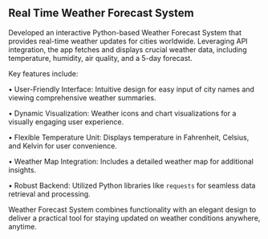 ## Real Time Weather Forecast System



Developed an interactive Python-based Weather Forecast System that provides real-time weather updates for cities worldwide. Leveraging API integration, the app fetches and displays crucial weather data, including temperature, humidity, air quality, and a 5-day forecast.





Key features include:

• User-Friendly Interface: Intuitive design for easy input of city names and viewing comprehensive weather summaries.

• Dynamic Visualization: Weather icons and chart visualizations for a visually engaging user experience.

• Flexible Temperature Unit: Displays temperature in Fahrenheit, Celsius, and Kelvin for user convenience.

• Weather Map Integration: Includes a detailed weather map for additional insights.

• Robust Backend: Utilized Python libraries like `requests` for seamless data retrieval and processing.



Weather Forecast System combines functionality with an elegant design to deliver a practical tool for staying updated on weather conditions anywhere, anytime.

<!-- Script-Generated Comment -->
<!-- Script-Generated Comment -->
<!-- Script-Generated Comment -->
<!-- Script-Generated Comment -->
<!-- Script-Generated Comment -->
<!-- Script-Generated Comment -->
<!-- Script-Generated Comment -->
<!-- Script-Generated Comment -->
<!-- Script-Generated Comment -->
<!-- Script-Generated Comment -->
<!-- Script-Generated Comment -->
<!-- Script-Generated Comment -->
<!-- Script-Generated Comment -->
<!-- Script-Generated Comment -->
<!-- Script-Generated Comment -->
<!-- Script-Generated Comment -->
<!-- Script-Generated Comment -->
<!-- Script-Generated Comment -->
<!-- Script-Generated Comment -->
<!-- Script-Generated Comment -->
<!-- Script-Generated Comment -->
<!-- Script-Generated Comment -->
<!-- Script-Generated Comment -->
<!-- Script-Generated Comment -->
<!-- Script-Generated Comment -->
<!-- Script-Generated Comment -->
<!-- Script-Generated Comment -->
<!-- Script-Generated Comment -->
<!-- Script-Generated Comment -->
<!-- Script-Generated Comment -->
<!-- Script-Generated Comment -->
<!-- Script-Generated Comment -->
<!-- Script-Generated Comment -->
<!-- Script-Generated Comment -->
<!-- Script-Generated Comment -->
<!-- Script-Generated Comment -->
<!-- Script-Generated Comment -->
<!-- Script-Generated Comment -->
<!-- Script-Generated Comment -->
<!-- Script-Generated Comment -->
<!-- Script-Generated Comment -->
<!-- Script-Generated Comment -->
<!-- Script-Generated Comment -->
<!-- Script-Generated Comment -->
<!-- Script-Generated Comment -->
<!-- Script-Generated Comment -->
<!-- Script-Generated Comment -->
<!-- Script-Generated Comment -->
<!-- Script-Generated Comment -->
<!-- Script-Generated Comment -->
<!-- Script-Generated Comment -->
<!-- Script-Generated Comment -->
<!-- Script-Generated Comment -->
<!-- Script-Generated Comment -->
<!-- Script-Generated Comment -->
<!-- Script-Generated Comment -->
<!-- Script-Generated Comment -->
<!-- Script-Generated Comment -->
<!-- Script-Generated Comment -->
<!-- Script-Generated Comment -->
<!-- Script-Generated Comment -->
<!-- Script-Generated Comment -->
<!-- Script-Generated Comment -->
<!-- Script-Generated Comment -->
<!-- Script-Generated Comment -->
<!-- Script-Generated Comment -->
<!-- Script-Generated Comment -->
<!-- Script-Generated Comment -->
<!-- Script-Generated Comment -->
<!-- Script-Generated Comment -->
<!-- Script-Generated Comment -->
<!-- Script-Generated Comment -->
<!-- Script-Generated Comment -->
<!-- Script-Generated Comment -->
<!-- Script-Generated Comment -->
<!-- Script-Generated Comment -->
<!-- Script-Generated Comment -->
<!-- Script-Generated Comment -->
<!-- Script-Generated Comment -->
<!-- Script-Generated Comment -->
<!-- Script-Generated Comment -->
<!-- Script-Generated Comment -->
<!-- Script-Generated Comment -->
<!-- Script-Generated Comment -->
<!-- Script-Generated Comment -->
<!-- Script-Generated Comment -->
<!-- Script-Generated Comment -->
<!-- Script-Generated Comment -->
<!-- Script-Generated Comment -->
<!-- Script-Generated Comment -->
<!-- Script-Generated Comment -->
<!-- Script-Generated Comment -->
<!-- Script-Generated Comment -->
<!-- Script-Generated Comment -->
<!-- Script-Generated Comment -->
<!-- Script-Generated Comment -->
<!-- Script-Generated Comment -->
<!-- Script-Generated Comment -->
<!-- Script-Generated Comment -->
<!-- Script-Generated Comment -->
<!-- Script-Generated Comment -->
<!-- Script-Generated Comment -->
<!-- Script-Generated Comment -->
<!-- Script-Generated Comment -->
<!-- Script-Generated Comment -->
<!-- Script-Generated Comment -->
<!-- Script-Generated Comment -->
<!-- Script-Generated Comment -->
<!-- Script-Generated Comment -->
<!-- Script-Generated Comment -->
<!-- Script-Generated Comment -->
<!-- Script-Generated Comment -->
<!-- Script-Generated Comment -->
<!-- Script-Generated Comment -->
<!-- Script-Generated Comment -->
<!-- Script-Generated Comment -->
<!-- Script-Generated Comment -->
<!-- Script-Generated Comment -->
<!-- Script-Generated Comment -->
<!-- Script-Generated Comment -->
<!-- Script-Generated Comment -->
<!-- Script-Generated Comment -->
<!-- Script-Generated Comment -->
<!-- Script-Generated Comment -->
<!-- Script-Generated Comment -->
<!-- Script-Generated Comment -->
<!-- Script-Generated Comment -->
<!-- Script-Generated Comment -->
<!-- Script-Generated Comment -->
<!-- Script-Generated Comment -->
<!-- Script-Generated Comment -->
<!-- Script-Generated Comment -->
<!-- Script-Generated Comment -->
<!-- Script-Generated Comment -->
<!-- Script-Generated Comment -->
<!-- Script-Generated Comment -->
<!-- Script-Generated Comment -->
<!-- Script-Generated Comment -->
<!-- Script-Generated Comment -->
<!-- Script-Generated Comment -->
<!-- Script-Generated Comment -->
<!-- Script-Generated Comment -->
<!-- Script-Generated Comment -->
<!-- Script-Generated Comment -->
<!-- Script-Generated Comment -->
<!-- Script-Generated Comment -->
<!-- Script-Generated Comment -->
<!-- Script-Generated Comment -->
<!-- Script-Generated Comment -->
<!-- Script-Generated Comment -->
<!-- Script-Generated Comment -->
<!-- Script-Generated Comment -->
<!-- Script-Generated Comment -->
<!-- Script-Generated Comment -->
<!-- Script-Generated Comment -->
<!-- Script-Generated Comment -->
<!-- Script-Generated Comment -->
<!-- Script-Generated Comment -->
<!-- Script-Generated Comment -->
<!-- Script-Generated Comment -->
<!-- Script-Generated Comment -->
<!-- Script-Generated Comment -->
<!-- Script-Generated Comment -->
<!-- Script-Generated Comment -->
<!-- Script-Generated Comment -->
<!-- Script-Generated Comment -->
<!-- Script-Generated Comment -->
<!-- Script-Generated Comment -->
<!-- Script-Generated Comment -->
<!-- Script-Generated Comment -->
<!-- Script-Generated Comment -->
<!-- Script-Generated Comment -->
<!-- Script-Generated Comment -->
<!-- Script-Generated Comment -->
<!-- Script-Generated Comment -->
<!-- Script-Generated Comment -->
<!-- Script-Generated Comment -->
<!-- Script-Generated Comment -->
<!-- Script-Generated Comment -->
<!-- Script-Generated Comment -->
<!-- Script-Generated Comment -->
<!-- Script-Generated Comment -->
<!-- Script-Generated Comment -->
<!-- Script-Generated Comment -->
<!-- Script-Generated Comment -->
<!-- Script-Generated Comment -->
<!-- Script-Generated Comment -->
<!-- Script-Generated Comment -->
<!-- Script-Generated Comment -->
<!-- Script-Generated Comment -->
<!-- Script-Generated Comment -->
<!-- Script-Generated Comment -->
<!-- Script-Generated Comment -->
<!-- Script-Generated Comment -->
<!-- Script-Generated Comment -->
<!-- Script-Generated Comment -->
<!-- Script-Generated Comment -->
<!-- Script-Generated Comment -->
<!-- Script-Generated Comment -->
<!-- Script-Generated Comment -->
<!-- Script-Generated Comment -->
<!-- Script-Generated Comment -->
<!-- Script-Generated Comment -->
<!-- Script-Generated Comment -->
<!-- Script-Generated Comment -->
<!-- Script-Generated Comment -->
<!-- Script-Generated Comment -->
<!-- Script-Generated Comment -->
<!-- Script-Generated Comment -->
<!-- Script-Generated Comment -->
<!-- Script-Generated Comment -->
<!-- Script-Generated Comment -->
<!-- Script-Generated Comment -->
<!-- Script-Generated Comment -->
<!-- Script-Generated Comment -->
<!-- Script-Generated Comment -->
<!-- Script-Generated Comment -->
<!-- Script-Generated Comment -->
<!-- Script-Generated Comment -->
<!-- Script-Generated Comment -->
<!-- Script-Generated Comment -->
<!-- Script-Generated Comment -->
<!-- Script-Generated Comment -->
<!-- Script-Generated Comment -->
<!-- Script-Generated Comment -->
<!-- Script-Generated Comment -->
<!-- Script-Generated Comment -->
<!-- Script-Generated Comment -->
<!-- Script-Generated Comment -->
<!-- Script-Generated Comment -->
<!-- Script-Generated Comment -->
<!-- Script-Generated Comment -->
<!-- Script-Generated Comment -->
<!-- Script-Generated Comment -->
<!-- Script-Generated Comment -->
<!-- Script-Generated Comment -->
<!-- Script-Generated Comment -->
<!-- Script-Generated Comment -->
<!-- Script-Generated Comment -->
<!-- Script-Generated Comment -->
<!-- Script-Generated Comment -->
<!-- Script-Generated Comment -->
<!-- Script-Generated Comment -->
<!-- Script-Generated Comment -->
<!-- Script-Generated Comment -->
<!-- Script-Generated Comment -->
<!-- Script-Generated Comment -->
<!-- Script-Generated Comment -->
<!-- Script-Generated Comment -->
<!-- Script-Generated Comment -->
<!-- Script-Generated Comment -->
<!-- Script-Generated Comment -->
<!-- Script-Generated Comment -->
<!-- Script-Generated Comment -->
<!-- Script-Generated Comment -->
<!-- Script-Generated Comment -->
<!-- Script-Generated Comment -->
<!-- Script-Generated Comment -->
<!-- Script-Generated Comment -->
<!-- Script-Generated Comment -->
<!-- Script-Generated Comment -->
<!-- Script-Generated Comment -->
<!-- Script-Generated Comment -->
<!-- Script-Generated Comment -->
<!-- Script-Generated Comment -->
<!-- Script-Generated Comment -->
<!-- Script-Generated Comment -->
<!-- Script-Generated Comment -->
<!-- Script-Generated Comment -->
<!-- Script-Generated Comment -->
<!-- Script-Generated Comment -->
<!-- Script-Generated Comment -->
<!-- Script-Generated Comment -->
<!-- Script-Generated Comment -->
<!-- Script-Generated Comment -->
<!-- Script-Generated Comment -->
<!-- Script-Generated Comment -->
<!-- Script-Generated Comment -->
<!-- Script-Generated Comment -->
<!-- Script-Generated Comment -->
<!-- Script-Generated Comment -->
<!-- Script-Generated Comment -->
<!-- Script-Generated Comment -->
<!-- Script-Generated Comment -->
<!-- Script-Generated Comment -->
<!-- Script-Generated Comment -->
<!-- Script-Generated Comment -->
<!-- Script-Generated Comment -->
<!-- Script-Generated Comment -->
<!-- Script-Generated Comment -->
<!-- Script-Generated Comment -->
<!-- Script-Generated Comment -->
<!-- Script-Generated Comment -->
<!-- Script-Generated Comment -->
<!-- Script-Generated Comment -->
<!-- Script-Generated Comment -->
<!-- Script-Generated Comment -->
<!-- Script-Generated Comment -->
<!-- Script-Generated Comment -->
<!-- Script-Generated Comment -->
<!-- Script-Generated Comment -->
<!-- Script-Generated Comment -->
<!-- Script-Generated Comment -->
<!-- Script-Generated Comment -->
<!-- Script-Generated Comment -->
<!-- Script-Generated Comment -->
<!-- Script-Generated Comment -->
<!-- Script-Generated Comment -->
<!-- Script-Generated Comment -->
<!-- Script-Generated Comment -->
<!-- Script-Generated Comment -->
<!-- Script-Generated Comment -->
<!-- Script-Generated Comment -->
<!-- Script-Generated Comment -->
<!-- Script-Generated Comment -->
<!-- Script-Generated Comment -->
<!-- Script-Generated Comment -->
<!-- Script-Generated Comment -->
<!-- Script-Generated Comment -->
<!-- Script-Generated Comment -->
<!-- Script-Generated Comment -->
<!-- Script-Generated Comment -->
<!-- Script-Generated Comment -->
<!-- Script-Generated Comment -->
<!-- Script-Generated Comment -->
<!-- Script-Generated Comment -->
<!-- Script-Generated Comment -->
<!-- Script-Generated Comment -->
<!-- Script-Generated Comment -->
<!-- Script-Generated Comment -->
<!-- Script-Generated Comment -->
<!-- Script-Generated Comment -->
<!-- Script-Generated Comment -->
<!-- Script-Generated Comment -->
<!-- Script-Generated Comment -->
<!-- Script-Generated Comment -->
<!-- Script-Generated Comment -->
<!-- Script-Generated Comment -->
<!-- Script-Generated Comment -->
<!-- Script-Generated Comment -->
<!-- Script-Generated Comment -->
<!-- Script-Generated Comment -->
<!-- Script-Generated Comment -->
<!-- Script-Generated Comment -->
<!-- Script-Generated Comment -->
<!-- Script-Generated Comment -->
<!-- Script-Generated Comment -->
<!-- Script-Generated Comment -->
<!-- Script-Generated Comment -->
<!-- Script-Generated Comment -->
<!-- Script-Generated Comment -->
<!-- Script-Generated Comment -->
<!-- Script-Generated Comment -->
<!-- Script-Generated Comment -->
<!-- Script-Generated Comment -->
<!-- Script-Generated Comment -->
<!-- Script-Generated Comment -->
<!-- Script-Generated Comment -->
<!-- Script-Generated Comment -->
<!-- Script-Generated Comment -->
<!-- Script-Generated Comment -->
<!-- Script-Generated Comment -->
<!-- Script-Generated Comment -->
<!-- Script-Generated Comment -->
<!-- Script-Generated Comment -->
<!-- Script-Generated Comment -->
<!-- Script-Generated Comment -->
<!-- Script-Generated Comment -->
<!-- Script-Generated Comment -->
<!-- Script-Generated Comment -->
<!-- Script-Generated Comment -->
<!-- Script-Generated Comment -->
<!-- Script-Generated Comment -->
<!-- Script-Generated Comment -->
<!-- Script-Generated Comment -->
<!-- Script-Generated Comment -->
<!-- Script-Generated Comment -->
<!-- Script-Generated Comment -->
<!-- Script-Generated Comment -->
<!-- Script-Generated Comment -->
<!-- Script-Generated Comment -->
<!-- Script-Generated Comment -->
<!-- Script-Generated Comment -->
<!-- Script-Generated Comment -->
<!-- Script-Generated Comment -->
<!-- Script-Generated Comment -->
<!-- Script-Generated Comment -->
<!-- Script-Generated Comment -->
<!-- Script-Generated Comment -->
<!-- Script-Generated Comment -->
<!-- Script-Generated Comment -->
<!-- Script-Generated Comment -->
<!-- Script-Generated Comment -->
<!-- Script-Generated Comment -->
<!-- Script-Generated Comment -->
<!-- Script-Generated Comment -->
<!-- Script-Generated Comment -->
<!-- Script-Generated Comment -->
<!-- Script-Generated Comment -->
<!-- Script-Generated Comment -->
<!-- Script-Generated Comment -->
<!-- Script-Generated Comment -->
<!-- Script-Generated Comment -->
<!-- Script-Generated Comment -->
<!-- Script-Generated Comment -->
<!-- Script-Generated Comment -->
<!-- Script-Generated Comment -->
<!-- Script-Generated Comment -->
<!-- Script-Generated Comment -->
<!-- Script-Generated Comment -->
<!-- Script-Generated Comment -->
<!-- Script-Generated Comment -->
<!-- Script-Generated Comment -->
<!-- Script-Generated Comment -->
<!-- Script-Generated Comment -->
<!-- Script-Generated Comment -->
<!-- Script-Generated Comment -->
<!-- Script-Generated Comment -->
<!-- Script-Generated Comment -->
<!-- Script-Generated Comment -->
<!-- Script-Generated Comment -->
<!-- Script-Generated Comment -->
<!-- Script-Generated Comment -->
<!-- Script-Generated Comment -->
<!-- Script-Generated Comment -->
<!-- Script-Generated Comment -->
<!-- Script-Generated Comment -->
<!-- Script-Generated Comment -->
<!-- Script-Generated Comment -->
<!-- Script-Generated Comment -->
<!-- Script-Generated Comment -->
<!-- Script-Generated Comment -->
<!-- Script-Generated Comment -->
<!-- Script-Generated Comment -->
<!-- Script-Generated Comment -->
<!-- Script-Generated Comment -->
<!-- Script-Generated Comment -->
<!-- Script-Generated Comment -->
<!-- Script-Generated Comment -->
<!-- Script-Generated Comment -->
<!-- Script-Generated Comment -->
<!-- Script-Generated Comment -->
<!-- Script-Generated Comment -->
<!-- Script-Generated Comment -->
<!-- Script-Generated Comment -->
<!-- Script-Generated Comment -->
<!-- Script-Generated Comment -->
<!-- Script-Generated Comment -->
<!-- Script-Generated Comment -->
<!-- Script-Generated Comment -->
<!-- Script-Generated Comment -->
<!-- Script-Generated Comment -->
<!-- Script-Generated Comment -->
<!-- Script-Generated Comment -->
<!-- Script-Generated Comment -->
<!-- Script-Generated Comment -->
<!-- Script-Generated Comment -->
<!-- Script-Generated Comment -->
<!-- Script-Generated Comment -->
<!-- Script-Generated Comment -->
<!-- Script-Generated Comment -->
<!-- Script-Generated Comment -->
<!-- Script-Generated Comment -->
<!-- Script-Generated Comment -->
<!-- Script-Generated Comment -->
<!-- Script-Generated Comment -->
<!-- Script-Generated Comment -->
<!-- Script-Generated Comment -->
<!-- Script-Generated Comment -->
<!-- Script-Generated Comment -->
<!-- Script-Generated Comment -->
<!-- Script-Generated Comment -->
<!-- Script-Generated Comment -->
<!-- Script-Generated Comment -->
<!-- Script-Generated Comment -->
<!-- Script-Generated Comment -->
<!-- Script-Generated Comment -->
<!-- Script-Generated Comment -->
<!-- Script-Generated Comment -->
<!-- Script-Generated Comment -->
<!-- Script-Generated Comment -->
<!-- Script-Generated Comment -->
<!-- Script-Generated Comment -->
<!-- Script-Generated Comment -->
<!-- Script-Generated Comment -->
<!-- Script-Generated Comment -->
<!-- Script-Generated Comment -->
<!-- Script-Generated Comment -->
<!-- Script-Generated Comment -->
<!-- Script-Generated Comment -->
<!-- Script-Generated Comment -->
<!-- Script-Generated Comment -->
<!-- Script-Generated Comment -->
<!-- Script-Generated Comment -->
<!-- Script-Generated Comment -->
<!-- Script-Generated Comment -->
<!-- Script-Generated Comment -->
<!-- Script-Generated Comment -->
<!-- Script-Generated Comment -->
<!-- Script-Generated Comment -->
<!-- Script-Generated Comment -->
<!-- Script-Generated Comment -->
<!-- Script-Generated Comment -->
<!-- Script-Generated Comment -->
<!-- Script-Generated Comment -->
<!-- Script-Generated Comment -->
<!-- Script-Generated Comment -->
<!-- Script-Generated Comment -->
<!-- Script-Generated Comment -->
<!-- Script-Generated Comment -->
<!-- Script-Generated Comment -->
<!-- Script-Generated Comment -->
<!-- Script-Generated Comment -->
<!-- Script-Generated Comment -->
<!-- Script-Generated Comment -->
<!-- Script-Generated Comment -->
<!-- Script-Generated Comment -->
<!-- Script-Generated Comment -->
<!-- Script-Generated Comment -->
<!-- Script-Generated Comment -->
<!-- Script-Generated Comment -->
<!-- Script-Generated Comment -->
<!-- Script-Generated Comment -->
<!-- Script-Generated Comment -->
<!-- Script-Generated Comment -->
<!-- Script-Generated Comment -->
<!-- Script-Generated Comment -->
<!-- Script-Generated Comment -->
<!-- Script-Generated Comment -->
<!-- Script-Generated Comment -->
<!-- Script-Generated Comment -->
<!-- Script-Generated Comment -->
<!-- Script-Generated Comment -->
<!-- Script-Generated Comment -->
<!-- Script-Generated Comment -->
<!-- Script-Generated Comment -->
<!-- Script-Generated Comment -->
<!-- Script-Generated Comment -->
<!-- Script-Generated Comment -->
<!-- Script-Generated Comment -->
<!-- Script-Generated Comment -->
<!-- Script-Generated Comment -->
<!-- Script-Generated Comment -->
<!-- Script-Generated Comment -->
<!-- Script-Generated Comment -->
<!-- Script-Generated Comment -->
<!-- Script-Generated Comment -->
<!-- Script-Generated Comment -->
<!-- Script-Generated Comment -->
<!-- Script-Generated Comment -->
<!-- Script-Generated Comment -->
<!-- Script-Generated Comment -->
<!-- Script-Generated Comment -->
<!-- Script-Generated Comment -->
<!-- Script-Generated Comment -->
<!-- Script-Generated Comment -->
<!-- Script-Generated Comment -->
<!-- Script-Generated Comment -->
<!-- Script-Generated Comment -->
<!-- Script-Generated Comment -->
<!-- Script-Generated Comment -->
<!-- Script-Generated Comment -->
<!-- Script-Generated Comment -->
<!-- Script-Generated Comment -->
<!-- Script-Generated Comment -->
<!-- Script-Generated Comment -->
<!-- Script-Generated Comment -->
<!-- Script-Generated Comment -->
<!-- Script-Generated Comment -->
<!-- Script-Generated Comment -->
<!-- Script-Generated Comment -->
<!-- Script-Generated Comment -->
<!-- Script-Generated Comment -->
<!-- Script-Generated Comment -->
<!-- Script-Generated Comment -->
<!-- Script-Generated Comment -->
<!-- Script-Generated Comment -->
<!-- Script-Generated Comment -->
<!-- Script-Generated Comment -->
<!-- Script-Generated Comment -->
<!-- Script-Generated Comment -->
<!-- Script-Generated Comment -->
<!-- Script-Generated Comment -->
<!-- Script-Generated Comment -->
<!-- Script-Generated Comment -->
<!-- Script-Generated Comment -->
<!-- Script-Generated Comment -->
<!-- Script-Generated Comment -->
<!-- Script-Generated Comment -->
<!-- Script-Generated Comment -->
